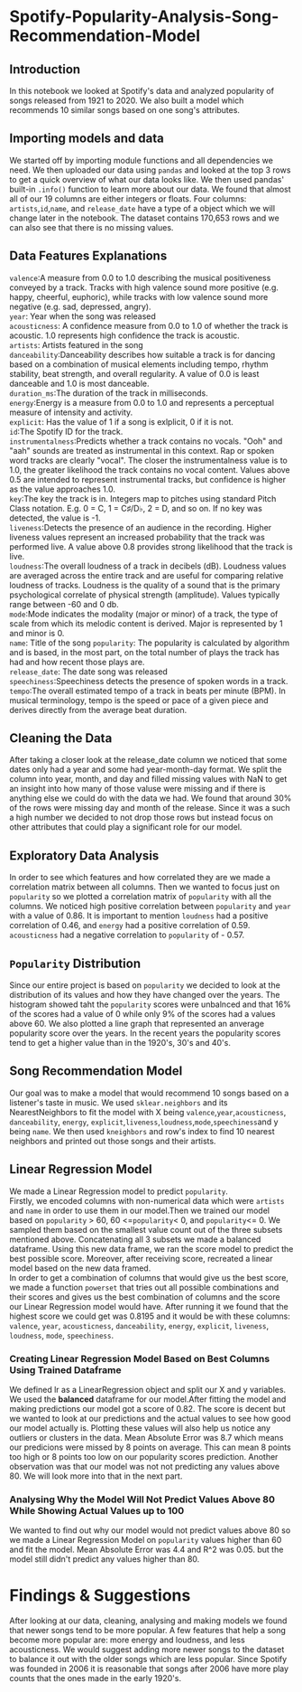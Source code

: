 # Spotify-Popularity-Analysis-Song-Recommendation-Model
## Introduction
In this notebook we looked at Spotify's data and analyzed popularity of songs released from 1921 to 2020. We also built a model which recommends 10 similar songs based on one song's attributes.
## Importing models and data
We started off by importing module functions and all dependencies we need. We then uploaded our data using `pandas` and looked at the top 3 rows to get a quick overview of what our data looks like. We then used pandas' built-in `.info()` function to learn more about our data. We found that almost all of our 19 columns are either integers or floats. Four columns: `artists`,`id`,`name`, and `release_date` have a type of a object which we will change later in the notebook. The dataset contains 170,653 rows and we can also see that there is no missing values.
## Data Features Explanations
`valence`:A measure from 0.0 to 1.0 describing the musical positiveness conveyed by a track. Tracks with high valence sound more positive (e.g. happy, cheerful, euphoric), while tracks with low valence sound more negative (e.g. sad, depressed, angry).\
`year`: Year when the song was released\
`acousticness`: A confidence measure from 0.0 to 1.0 of whether the track is acoustic. 1.0 represents high confidence the track is acoustic.\
`artists`: Artists featured in the song\
`danceability`:Danceability describes how suitable a track is for dancing based on a combination of musical elements including tempo, rhythm stability, beat strength, and overall regularity. A value of 0.0 is least danceable and 1.0 is most danceable.\
`duration_ms`:The duration of the track in milliseconds.\
`energy`:Energy is a measure from 0.0 to 1.0 and represents a perceptual measure of intensity and activity.\
`explicit`: Has the value of 1 if a song is exlplicit, 0 if it is not.\
`id`:The Spotify ID for the track.\
`instrumentalness`:Predicts whether a track contains no vocals. "Ooh" and "aah" sounds are treated as instrumental in this context. Rap or spoken word tracks are clearly "vocal". The closer the instrumentalness value is to 1.0, the greater likelihood the track contains no vocal content. Values above 0.5 are intended to represent instrumental tracks, but confidence is higher as the value approaches 1.0.\
`key`:The key the track is in. Integers map to pitches using standard Pitch Class notation. E.g. 0 = C, 1 = C♯/D♭, 2 = D, and so on. If no key was detected, the value is -1.\
`liveness`:Detects the presence of an audience in the recording. Higher liveness values represent an increased probability that the track was performed live. A value above 0.8 provides strong likelihood that the track is live.\
`loudness`:The overall loudness of a track in decibels (dB). Loudness values are averaged across the entire track and are useful for comparing relative loudness of tracks. Loudness is the quality of a sound that is the primary psychological correlate of physical strength (amplitude). Values typically range between -60 and 0 db.\
`mode`:Mode indicates the modality (major or minor) of a track, the type of scale from which its melodic content is derived. Major is represented by 1 and minor is 0.\
`name`: Title of the song
`popularity`: The popularity is calculated by algorithm and is based, in the most part, on the total number of plays the track has had and how recent those plays are.\
`release_date`: The date song was released\
`speechiness`:Speechiness detects the presence of spoken words in a track.\
`tempo`:The overall estimated tempo of a track in beats per minute (BPM). In musical terminology, tempo is the speed or pace of a given piece and derives directly from the average beat duration.
## Cleaning the Data
After taking a closer look at the release_date column we noticed that some dates only had a year and some had year-month-day format. We split the column into year, month, and day and filled missing values with NaN to get an insight into how many of those valuse were missing and if there is anything else we could do with the data we had.
We found that around 30% of the rows were missing day and month of the release. Since it was a such a high number we decided to not drop those rows but instead focus on other attributes that could play a significant role for our model.
## Exploratory Data Analysis
In order to see which features and how correlated they are we made a correlation matrix between all columns. Then we wanted to focus just on `popularity` so we plotted a correlation matrix of `popularity` with all the columns. We noticed high positive correlation between `popularity` and `year` with a value of 0.86. It is important to mention `loudness` had a positive correlation of 0.46, and `energy` had a positive correlation of 0.59.
`acousticness` had a negative correlation to `popularity` of - 0.57.
## `Popularity` Distribution
Since our entire project is based on `popularity` we decided to look at the distribution of its values and how they have changed over the years. The histogram showed taht the `popularity` scores were unbalnced and that 16% of the scores had a value of 0 while only 9% of the scores had a values above 60.  We also plotted a line graph that represented an anverage popularity score over the years. In the recent years the popularity scores tend to get a higher value than in the 1920's, 30's and 40's. 
## Song Recommendation Model 
Our goal was to make a model that would recommend 10 songs based on a listener's taste in music. We used `sklear.neighbors` and its NearestNeighbors to fit the model with X being `valence`,`year`,`acousticness`, `danceability`, `energy`, `explicit`,`liveness`,`loudness`,`mode`,`speechiness`and y being `name`. We then used `kneighbors` and row's index to find 10 nearest neighbors and printed out those songs and their artists.
## Linear Regression Model 
We made a Linear Regression model to predict `popularity`.\
Firstly, we encoded columns with non-numerical data which were `artists` and `name` in order to use them in our model.Then we trained our model based on `popularity` > 60,  60 <=`popularity`< 0, and `popularity`<= 0. We sampled them based on the smallest value count out of the three subsets mentioned above. Concatenating all 3 subsets we made a balanced dataframe. Using this new data frame, we ran the score model to predict the best possible score. Moreover, after receiving score, recreated a linear model based on the new data framed.\
In order to get a combination of columns that would give us the best score, we made a function `powerset` that tries out all possible combinations and their scores and gives us the best combination of columns and the score our Linear Regression model would have. 
After running it we found that the highest score we could get was 0.8195 and it would be with these columns: `valence`,
 `year`,
 `acousticness`,
 `danceability`,
 `energy`,
 `explicit`,
 `liveness`,
 `loudness`,
 `mode`,
 `speechiness`.
 ### Creating Linear Regression Model Based on Best Columns Using Trained Dataframe
 We defined lr as a LinearRegression object and split our X and y variables. We used the **balanced** dataframe for our model.After fitting the model and making predictions our model got a score of 0.82. The score is decent but we wanted to look at our predictions and the actual values to see how good our model actually is. Plotting these values will also help us notice any outliers or clusters in the data.
Mean Absolute Error was 8.7 which means our predicions were missed by 8 points on average. This can mean 8 points too high or 8 points too low on our popularity scores prediction. Another observation was that our model was not not predicting any values above 80. We will look more into that in the next part.
### Analysing Why the Model Will Not Predict Values Above 80 While Showing Actual Values up to 100
We wanted to find out why our model would not predict values above 80 so we made a Linear Regression Model on `popularity` values higher than 60 and fit the model. Mean Absolute Error was 4.4 and R^2 was 0.05. but the model still didn't predict any values higher than 80.
# Findings & Suggestions 
After looking at our data, cleaning, analysing and making models we found that newer songs tend to be more popular. A few features that help a song become more popular are: more energy and loudness, and less acousticness.
We would suggest adding more newer songs to the dataset to balance it out with the older songs which are less popular. Since Spotify was founded in 2006 it is reasonable that songs after 2006 have more play counts that the ones made in the early 1920's. 
